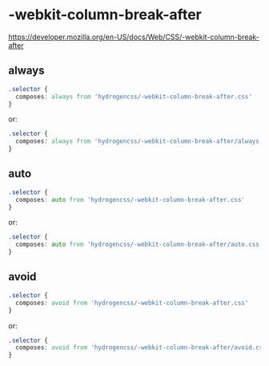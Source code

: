 # -webkit-column-break-after

https://developer.mozilla.org/en-US/docs/Web/CSS/-webkit-column-break-after

## always
```css
.selector {
  composes: always from 'hydrogencss/-webkit-column-break-after.css'
}
```

or:
```css
.selector {
  composes: always from 'hydrogencss/-webkit-column-break-after/always.css'
}
```

## auto
```css
.selector {
  composes: auto from 'hydrogencss/-webkit-column-break-after.css'
}
```

or:
```css
.selector {
  composes: auto from 'hydrogencss/-webkit-column-break-after/auto.css'
}
```

## avoid
```css
.selector {
  composes: avoid from 'hydrogencss/-webkit-column-break-after.css'
}
```

or:
```css
.selector {
  composes: avoid from 'hydrogencss/-webkit-column-break-after/avoid.css'
}
```

